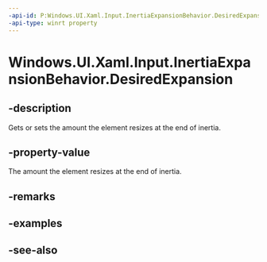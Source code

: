 ```yaml
---
-api-id: P:Windows.UI.Xaml.Input.InertiaExpansionBehavior.DesiredExpansion
-api-type: winrt property
---
```


<!-- Property syntax
public double DesiredExpansion { get;  set; }
-->

# Windows.UI.Xaml.Input.InertiaExpansionBehavior.DesiredExpansion

## -description
Gets or sets the amount the element resizes at the end of inertia.



## -property-value
The amount the element resizes at the end of inertia.

## -remarks

## -examples

## -see-also

